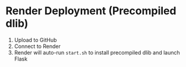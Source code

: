 # Render Deployment (Precompiled dlib)

1. Upload to GitHub
2. Connect to Render
3. Render will auto-run `start.sh` to install precompiled dlib and launch Flask
